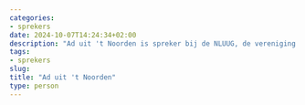 ```yaml
---
categories:
- sprekers
date: 2024-10-07T14:24:34+02:00
description: "Ad uit 't Noorden is spreker bij de NLUUG, de vereniging voor open systemen en open standaarden. Lees meer over deze spreker."
tags:
- sprekers
slug:
title: "Ad uit 't Noorden"
type: person
---
```


